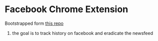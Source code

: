 # Facebook Chrome Extension

Bootstrapped form [this repo](https://github.com/chibat/chrome-extension-typescript-starter)

1) the goal is to track history on facebook and eradicate the newsfeed